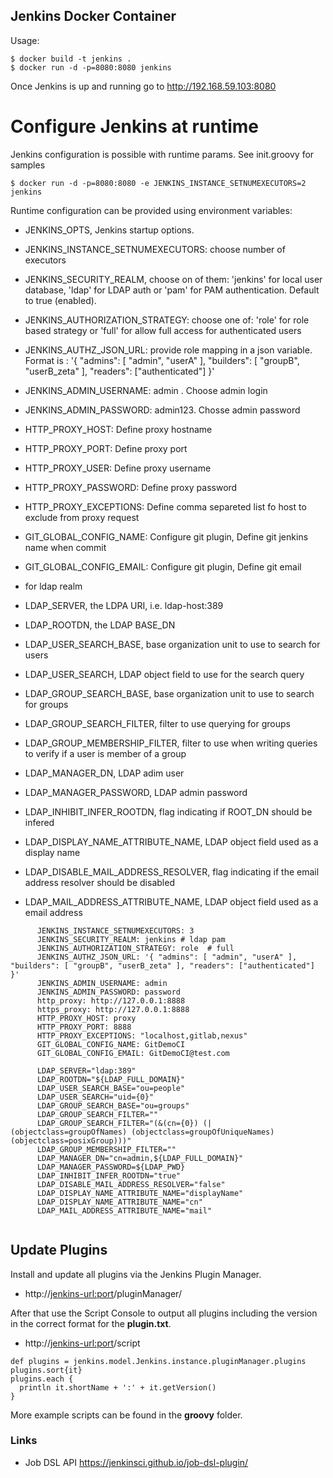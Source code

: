 ## Jenkins Docker Container

Usage:
```
$ docker build -t jenkins .
$ docker run -d -p=8080:8080 jenkins
```

Once Jenkins is up and running go to http://192.168.59.103:8080

# Configure Jenkins at runtime
Jenkins configuration is possible with runtime params. See init.groovy for samples

```
$ docker run -d -p=8080:8080 -e JENKINS_INSTANCE_SETNUMEXECUTORS=2 jenkins
```
Runtime configuration can be provided using environment variables:

* JENKINS_OPTS, Jenkins startup options.
* JENKINS_INSTANCE_SETNUMEXECUTORS: choose number of executors
* JENKINS_SECURITY_REALM, choose on of them: 'jenkins' for local user database, 'ldap' for LDAP auth or 'pam' for PAM authentication. Default to true (enabled).
* JENKINS_AUTHORIZATION_STRATEGY: choose one of: 'role' for role based strategy or 'full' for allow full access for authenticated users
* JENKINS_AUTHZ_JSON_URL: provide role mapping  in a json variable. Format is : '{ "admins": [ "admin", "userA" ], "builders": [ "groupB", "userB_zeta" ], "readers": ["authenticated"] }'
* JENKINS_ADMIN_USERNAME: admin . Choose admin login
* JENKINS_ADMIN_PASSWORD: admin123. Chosse admin password
* HTTP_PROXY_HOST: Define proxy hostname
* HTTP_PROXY_PORT: Define proxy port
* HTTP_PROXY_USER: Define proxy username
* HTTP_PROXY_PASSWORD: Define proxy password
* HTTP_PROXY_EXCEPTIONS: Define comma separeted list fo host to exclude from proxy request
* GIT_GLOBAL_CONFIG_NAME: Configure git plugin, Define git jenkins name when commit
* GIT_GLOBAL_CONFIG_EMAIL: Configure git plugin, Define git email

* for ldap realm
* LDAP_SERVER, the LDPA URI, i.e. ldap-host:389
* LDAP_ROOTDN, the LDAP BASE_DN
* LDAP_USER_SEARCH_BASE, base organization unit to use to search for users
* LDAP_USER_SEARCH, LDAP object field to use for the search query
* LDAP_GROUP_SEARCH_BASE, base organization unit to use to search for groups
* LDAP_GROUP_SEARCH_FILTER, filter to use querying for groups
* LDAP_GROUP_MEMBERSHIP_FILTER, filter to use when writing queries to verify if a user is member of a group
* LDAP_MANAGER_DN, LDAP adim user
* LDAP_MANAGER_PASSWORD, LDAP admin password
* LDAP_INHIBIT_INFER_ROOTDN, flag indicating if ROOT_DN should be infered
* LDAP_DISPLAY_NAME_ATTRIBUTE_NAME, LDAP object field used as a display name
* LDAP_DISABLE_MAIL_ADDRESS_RESOLVER, flag indicating if the email address resolver should be disabled
* LDAP_MAIL_ADDRESS_ATTRIBUTE_NAME, LDAP object field used as a email address


```
      JENKINS_INSTANCE_SETNUMEXECUTORS: 3
      JENKINS_SECURITY_REALM: jenkins # ldap pam
      JENKINS_AUTHORIZATION_STRATEGY: role  # full
      JENKINS_AUTHZ_JSON_URL: '{ "admins": [ "admin", "userA" ], "builders": [ "groupB", "userB_zeta" ], "readers": ["authenticated"] }'
      JENKINS_ADMIN_USERNAME: admin
      JENKINS_ADMIN_PASSWORD: password
      http_proxy: http://127.0.0.1:8888
      https_proxy: http://127.0.0.1:8888
      HTTP_PROXY_HOST: proxy
      HTTP_PROXY_PORT: 8888
      HTTP_PROXY_EXCEPTIONS: "localhost,gitlab,nexus"
      GIT_GLOBAL_CONFIG_NAME: GitDemoCI
      GIT_GLOBAL_CONFIG_EMAIL: GitDemoCI@test.com

      LDAP_SERVER="ldap:389"
      LDAP_ROOTDN="${LDAP_FULL_DOMAIN}"
      LDAP_USER_SEARCH_BASE="ou=people"
      LDAP_USER_SEARCH="uid={0}"
      LDAP_GROUP_SEARCH_BASE="ou=groups" 
      LDAP_GROUP_SEARCH_FILTER="" 
      LDAP_GROUP_SEARCH_FILTER="(&(cn={0}) (| (objectclass=groupOfNames) (objectclass=groupOfUniqueNames) (objectclass=posixGroup)))" 
      LDAP_GROUP_MEMBERSHIP_FILTER="" 
      LDAP_MANAGER_DN="cn=admin,${LDAP_FULL_DOMAIN}" 
      LDAP_MANAGER_PASSWORD=${LDAP_PWD} 
      LDAP_INHIBIT_INFER_ROOTDN="true" 
      LDAP_DISABLE_MAIL_ADDRESS_RESOLVER="false" 
      LDAP_DISPLAY_NAME_ATTRIBUTE_NAME="displayName" 
      LDAP_DISPLAY_NAME_ATTRIBUTE_NAME="cn" 
      LDAP_MAIL_ADDRESS_ATTRIBUTE_NAME="mail" 
  
```

## Update Plugins

Install and update all plugins via the Jenkins Plugin Manager.
* http://<jenkins-url:port>/pluginManager/

After that use the Script Console to output all plugins including the version in the correct format for the **plugin.txt**.
* http://<jenkins-url:port>/script

```shell
def plugins = jenkins.model.Jenkins.instance.pluginManager.plugins
plugins.sort{it}
plugins.each {
  println it.shortName + ':' + it.getVersion()
}
```

More example scripts can be found in the **groovy** folder.

### Links

- Job DSL API https://jenkinsci.github.io/job-dsl-plugin/

